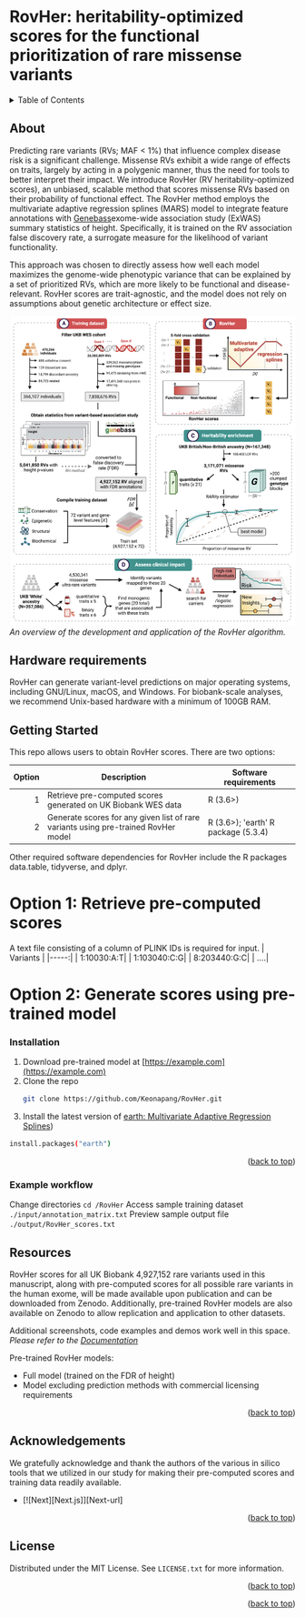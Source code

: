 # RovHer: heritability-optimized scores for the functional prioritization of rare missense variants

<!-- PROJECT SHIELDS -->
<!--
*** I'm using markdown "reference style" links for readability.
*** Reference links are enclosed in brackets [ ] instead of parentheses ( ).
*** See the bottom of this document for the declaration of the reference variables
*** for contributors-url, forks-url, etc. This is an optional, concise syntax you may use.
*** https://www.markdownguide.org/basic-syntax/#reference-style-links
-->
<!-- TABLE OF CONTENTS -->
<details>
  <summary>Table of Contents</summary>
  <ol>
    <li>
      <a href="#about-the-project">About The Project</a>
      <ul>
        <li><a href="#built-with">Built With</a></li>
      </ul>
    </li>
    <li>
      <a href="#getting-started">Getting Started</a>
      <ul>
        <li><a href="#prerequisites">Prerequisites</a></li>
        <li><a href="#installation">Installation</a></li>
      </ul>
    </li>
    <li><a href="#usage">Usage</a></li>
    <li><a href="#roadmap">Roadmap</a></li>
    <li><a href="#contributing">Contributing</a></li>
    <li><a href="#license">License</a></li>
    <li><a href="#contact">Contact</a></li>
    <li><a href="#acknowledgments">Acknowledgments</a></li>
  </ol>
</details>

<!-- ABOUT -->
## About

Predicting rare variants (RVs; MAF < 1%) that influence complex disease risk is a significant challenge. Missense RVs exhibit a wide range of effects on traits, largely by acting in a polygenic manner, thus the need for tools to better interpret their impact. We introduce RovHer (RV heritability-optimized scores), an unbiased, scalable method that scores missense RVs based on their probability of functional effect.
The RovHer method employs the multivariate adaptive regression splines (MARS) model to integrate feature annotations with [Genebass](https://app.genebass.org/)exome-wide association study (ExWAS) summary statistics of height. Specifically, it is trained on the RV association false discovery rate, a surrogate measure for the likelihood of variant functionality.

This approach was chosen to directly assess how well each model maximizes the genome-wide phenotypic variance that can be explained by a set of prioritized RVs, which are more likely to be functional and disease-relevant. RovHer scores are trait-agnostic, and the model does not rely on assumptions about genetic architecture or effect size.

![Workflow Overview](RovHer%20workflow.png)
*An overview of the development and application of the RovHer algorithm.*

## Hardware requirements
RovHer can generate variant-level predictions on major operating systems, including GNU/Linux, macOS, and Windows. For biobank-scale analyses, we recommend Unix-based hardware with a minimum of 100GB RAM. 

<!-- GETTING STARTED -->
## Getting Started

This repo allows users to obtain RovHer scores. There are two options:

| Option | Description | Software requirements |
|-----:|-----------|-----------|
|     1| Retrieve pre-computed scores generated on UK Biobank WES data | R (3.6>) |
|     2| Generate scores for any given list of rare variants using pre-trained RovHer model | R (3.6>); 'earth' R package (5.3.4) |

Other required software dependencies for RovHer include the R packages data.table, tidyverse, and dplyr. 

# Option 1: Retrieve pre-computed scores 

A text file consisting of a column of PLINK IDs is required for input. 
| Variants |
|-----:|
|  1:10030:A:T| 
|  1:103040:C:G| 
|  8:203440:G:C| 
|  ....| 


# Option 2: Generate scores using pre-trained model

### Installation

1. Download pre-trained model at [https://example.com](https://example.com)
2. Clone the repo
   ```sh
   git clone https://github.com/Keonapang/RovHer.git
   ```
3. Install the latest version of [earth: Multivariate Adaptive Regression Splines](https://CRAN.R-project.org/package=earth))
  ```sh
  install.packages("earth")
  ```
<p align="right">(<a href="#readme-top">back to top</a>)</p>

### Example workflow

Change directories `cd /RovHer`
Access sample training dataset `./input/annotation_matrix.txt` 
Preview sample output file `./output/RovHer_scores.txt`

<!-- Resources -->

## Resources

RovHer scores for all UK Biobank 4,927,152 rare variants used in this manuscript, along with pre-computed scores for all possible rare variants in the human exome, will be made available upon publication and can be downloaded from Zenodo. Additionally, pre-trained RovHer models are also available on Zenodo to allow replication and application to other datasets.

Additional screenshots, code examples and demos work well in this space. 
_Please refer to the [Documentation](https://example.com)_

Pre-trained RovHer models:
* Full model (trained on the FDR of height)
* Model excluding prediction methods with commercial licensing requirements

<p align="right">(<a href="#readme-top">back to top</a>)</p>


<!-- ROADMAP -->
## Acknowledgements

We gratefully acknowledge and thank the authors of the various in silico tools that we utilized in our study for making their pre-computed scores and training data readily available.
* [![Next][Next.js]][Next-url]

<p align="right">(<a href="#readme-top">back to top</a>)</p>



<!-- LICENSE -->
## License

Distributed under the MIT License. See `LICENSE.txt` for more information.

<p align="right">(<a href="#readme-top">back to top</a>)</p>

<p align="right">(<a href="#readme-top">back to top</a>)</p>

